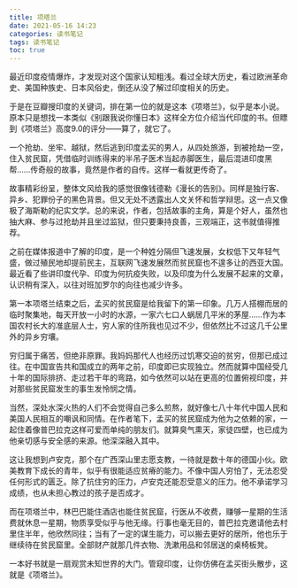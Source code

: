 ```yaml
---
title: 项塔兰
date: 2021-05-16 14:23
categories: 读书笔记
tags: 读书笔记
toc: true
---
```


最近印度疫情爆炸，才发现对这个国家认知粗浅。看过全球大历史，看过欧洲革命史、美国种族史、日本风俗史，倒还从没了解过印度相关的历史。

于是在豆瓣搜印度的关键词，排在第一位的就是这本《项塔兰》，似乎是本小说。原本只是想找一本类似《别跟我说你懂日本》这样全方位介绍当代印度的书。但瞟到《项塔兰》高度9.0的评分——算了，就它了。

一个抢劫、坐牢、越狱，然后逃到印度孟买的男人，从四处旅游，到被抢劫一空，住入贫民窟，凭借临时训练得来的半吊子医术当起赤脚医生，最后混进印度黑帮……传奇般的故事，竟然是作者的自传。这样一看就更传奇了。

故事精彩纷呈，整体文风给我的感觉很像钱德勒《漫长的告别》。同样是独行客、异乡、犯罪份子的黑色背景。但又无处不透露出人文关怀和哲学辩思。这一点又像极了海斯勒的纪实文学。总的来说，作者，包括故事的主角，算是个好人，虽然也抽大麻、参与过抢劫并且坐过监狱，但只要秉持良善，三观端正，这书就值得推荐。

之前在媒体报道中了解的印度，是一个种姓分隔但飞速发展，女权低下又年轻气盛，做过殖民地却提前民主，互联网飞速发展然而贫民窟也不遑多让的西亚大国。最近看了些讲印度代孕、印度为何抗疫失败，以及印度为什么发展不起来的文章，认识稍有深入，以往对班加罗尔的向往也减少许多。

第一本项塔兰结束之后，孟买的贫民窟是给我留下的第一印象。几万人搭棚而居的临时聚集地，每天开放一小时的水源，一家六七口人蜗居几平米的茅屋……作为本国农村长大的准底层人士，穷人家的住所我也见过不少，但依然比不过这几千公里外的异乡穷壤。

穷归属于痛苦，但绝非原罪。我妈妈那代人也经历过饥寒交迫的贫穷，但那已成过往。在中国宣告共和国成立的两年之前，印度即已实现独立。然而就算中国经受几十年的国际排挤、走过若干年的弯路，如今依然可以站在更高的位置俯视印度，并对那些贫民窟发生的事生发怜悯之情。

当然，深处水深火热的人们不会觉得自己多么煎熬，就好像七八十年代中国人民和美国人民相互的嘲讽和同情。在作者笔下，孟买的贫民窟成为他为之依赖的家，一起住着像普巴拉克这样可爱而单纯的朋友们。就算臭气熏天，家徒四壁，也已成为他亲切感与安全感的来源。他深深融入其中。

这让我想到卢安克，那个在广西深山里志愿支教，一待就是数十年的德国小伙。欧美教育下成长的青年，似乎有很能适应贫瘠的能力。不像中国人穷怕了，无法忍受任何形式的匮乏。除了抗住穷的压力，卢安克还能忍受意义的压力。他不承诺学习成绩，也从未担心教过的孩子是否成才。

而在项塔兰中，林巴巴能住酒店也能住贫民窟，行医从不收费，赚够一星期的生活费就休息一星期，物质享受似乎与他无缘。行事也毫无目的，普巴拉克邀请他去村里住半年，他欣然同往；当有了一定的谋生能力，可以搬去更好的居所，他也乐于继续待在贫民窟里。全部财产就那几件衣物、洗漱用品和邻居送的桌椅板凳。

一本好书就是一扇观赏未知世界的大门。管窥印度，让你仿佛在孟买街头散步，这就是《项塔兰》。
